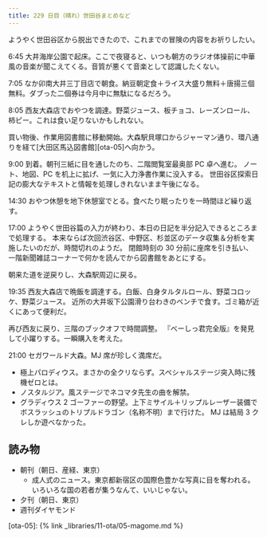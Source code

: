 ```yaml
---
title: 229 日目（晴れ）世田谷まとめなど
---
```


ようやく世田谷区から脱出できたので、これまでの冒険の内容をお祈りしたい。

6:45 大井海岸公園で起床。ここで夜寝ると、いつも朝方のラジオ体操前に中華風の音楽が聞こえてくる。音質が悪くて音楽として認識したくない。

7:05 なか卯南大井三丁目店で朝食。納豆朝定食＋ライス大盛り無料＋唐揚三個無料。ダブった二個券は今月中に無駄になるだろう。

8:05 西友大森店でおやつを調達。野菜ジュース、板チョコ、レーズンロール、柿ピー。これは食い足りないかもしれない。

買い物後、作業用図書館に移動開始。大森駅貝塚口からジャーマン通り、環八通りを経て[大田区馬込図書館][ota-05]へ向かう。

9:00 到着。朝刊三紙に目を通したのち、二階閲覧室最奥部 PC 卓へ進む。
ノート、地図、PC を机上に拡げ、一気に入力浄書作業に没入する。
世田谷区探索日記の膨大なテキストと情報を処理しきれないまま午後になる。

14:30 おやつ休憩を地下休憩室でとる。食べたり眠ったりを一時間ほど繰り返す。

17:00 ようやく世田谷篇の入力が終わり、本日の日記を半分記入できるところまで処理する。
本来ならば次回渋谷区、中野区、杉並区のデータ収集＆分析を実施したいのだが、時間切れのようだ。
閉館時刻の 30 分前に座席を引き払い、一階新聞雑誌コーナーで何かを読んでから図書館をあとにする。

朝来た道を逆戻りし、大森駅周辺に戻る。

19:35 西友大森店で晩飯を調達する。白飯、白身タルタルロール、野菜コロッケ、野菜ジュース。
近所の大井坂下公園滑り台わきのベンチで食す。ゴミ箱が近くにあって便利だ。

再び西友に戻り、三階のブックオフで時間調整。
『べーしっ君完全版』を発見して小躍りする。一瞬購入を考えた。

21:00 セガワールド大森。MJ 席が珍しく満席だ。

* 極上パロディウス。まさかの全クリならず。スペシャルステージ突入時に残機ゼロとは。
* ノスタルジア。風ステージでネコマタ先生の曲を解禁。
* グラディウス 2 ゴーファーの野望。上下ミサイル＋リップルレーザー装備でボスラッシュのトリプルドラゴン（名称不明）まで行けた。
MJ は結局 3 クレしか遊べなかった。

## 読み物

* 朝刊（朝日、産経、東京）
  * 成人式のニュース。東京都新宿区の国際色豊かな写真に目を奪われる。いろいろな国の若者が集うなんて、いいじゃない。
* 夕刊（朝日、東京）
* 週刊ダイヤモンド

[ota-05]: {% link _libraries/11-ota/05-magome.md %}
